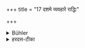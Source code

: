 +++
title = "17 दशमे व्यवहारे राद्धिः"

+++

<details><summary>Bühler</summary>

17. (If he performs it) on the tenth day (its reward is) success in trade.
</details>

<details><summary>हरदत्त-टीका</summary>

## सूत्रम्
दशमे व्यवहारे राद्धिः ॥ १६ ॥
## टिप्पनी
व्यवहारो वाणिज्यम्, शास्त्रपरिज्ञानं वा ॥ १६ ॥
</details>
